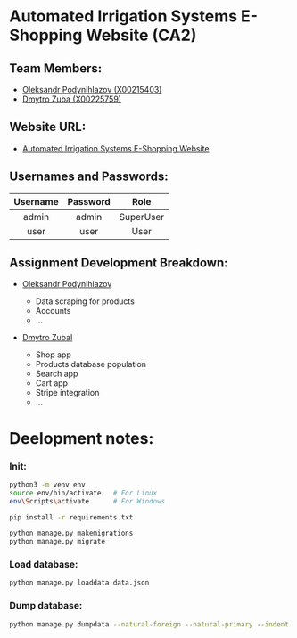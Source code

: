 # Automated Irrigation Systems E-Shopping Website (CA2)
## Team Members:
- [Oleksandr Podynihlazov (X00215403)](https://github.com/OleksandrPodynihlazov)
- [Dmytro Zuba (X00225759)](https://github.com/dmytrozubal)

## Website URL:
- [Automated Irrigation Systems E-Shopping Website]()

## Usernames and Passwords:
| Username | Password | Role  |
|:--------:|:--------:|:-----:|
| admin    | admin    | SuperUser |
| user     | user     | User  |

## Assignment Development Breakdown:
- [Oleksandr Podynihlazov](https://github.com/OleksandrPodynihlazov)
  - Data scraping for products
  - Accounts
  - ...

- [Dmytro Zubal](https://github.com/dmytrozubal)
  - Shop app
  - Products database population
  - Search app
  - Cart app
  - Stripe integration
  - ...

# Deelopment notes:
### Init:
```bash
python3 -m venv env
source env/bin/activate   # For Linux
env\Scripts\activate      # For Windows

pip install -r requirements.txt

python manage.py makemigrations
python manage.py migrate
```

### Load database:
```bash
python manage.py loaddata data.json
```

### Dump database:
```bash
python manage.py dumpdata --natural-foreign --natural-primary --indent 4 > data.json
```